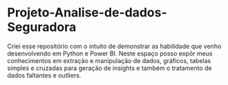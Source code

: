 # Projeto-Analise-de-dados-Seguradora
Criei esse repositório com o intuito de demonstrar as habilidade que venho desenvolvendo em Python e Power BI.  Neste espaço posso expôr meus conhecimentos em extração e manipulação de dados, gráficos, tabelas simples e cruzadas  para geração de insights e também o tratamento de dados faltantes e outliers.
